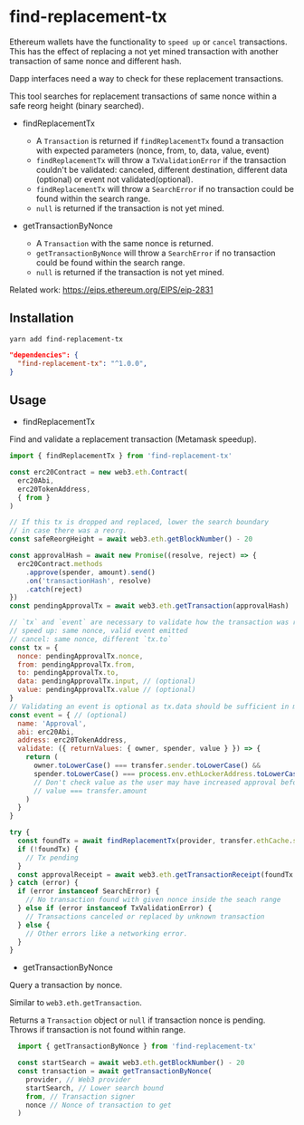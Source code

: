 find-replacement-tx
===================

Ethereum wallets have the functionality to `speed up` or `cancel` transactions. This has the effect of replacing a not yet mined transaction with another transaction of same nonce and different hash.

Dapp interfaces need a way to check for these replacement transactions.

This tool searches for replacement transactions of same nonce within a safe reorg height (binary searched).

* findReplacementTx
  - A `Transaction` is returned if `findReplacementTx` found a transaction with expected parameters (nonce, from, to, data, value, event)
  - `findReplacementTx` will throw a `TxValidationError` if the transaction couldn't be validated: canceled, different destination, different data (optional) or event not validated(optional).
  - `findReplacementTx` will throw a `SearchError` if no transaction could be found within the search range.
  - `null` is returned if the transaction is not yet mined.

* getTransactionByNonce
  - A `Transaction` with the same nonce is returned.
  - `getTransactionByNonce` will throw a `SearchError` if no transaction could be found within the search range.
  - `null` is returned if the transaction is not yet mined.

Related work: https://eips.ethereum.org/EIPS/eip-2831

Installation
------------

```shell
yarn add find-replacement-tx
```

```json
"dependencies": {
  "find-replacement-tx": "^1.0.0",
}
```

Usage
-----
* findReplacementTx

Find and validate a replacement transaction (Metamask speedup).
```js
import { findReplacementTx } from 'find-replacement-tx'

const erc20Contract = new web3.eth.Contract(
  erc20Abi,
  erc20TokenAddress,
  { from }
)

// If this tx is dropped and replaced, lower the search boundary
// in case there was a reorg.
const safeReorgHeight = await web3.eth.getBlockNumber() - 20

const approvalHash = await new Promise((resolve, reject) => {
  erc20Contract.methods
    .approve(spender, amount).send()
    .on('transactionHash', resolve)
    .catch(reject)
})
const pendingApprovalTx = await web3.eth.getTransaction(approvalHash)

// `tx` and `event` are necessary to validate how the transaction was replaced:
// speed up: same nonce, valid event emitted
// cancel: same nonce, different `tx.to`
const tx = {
  nonce: pendingApprovalTx.nonce,
  from: pendingApprovalTx.from,
  to: pendingApprovalTx.to,
  data: pendingApprovalTx.input, // (optional)
  value: pendingApprovalTx.value // (optional)
}
// Validating an event is optional as tx.data should be sufficient in most cases.
const event = { // (optional)
  name: 'Approval',
  abi: erc20Abi,
  address: erc20TokenAddress,
  validate: ({ returnValues: { owner, spender, value } }) => {
    return (
      owner.toLowerCase() === transfer.sender.toLowerCase() &&
      spender.toLowerCase() === process.env.ethLockerAddress.toLowerCase()
      // Don't check value as the user may have increased approval before signing.
      // value === transfer.amount
    )
  }
}

try {
  const foundTx = await findReplacementTx(provider, transfer.ethCache.safeReorgHeight, tx, event)
  if (!foundTx) {
    // Tx pending
  }
  const approvalReceipt = await web3.eth.getTransactionReceipt(foundTx.hash)
} catch (error) {
  if (error instanceof SearchError) {
    // No transaction found with given nonce inside the seach range
  } else if (error instanceof TxValidationError) {
    // Transactions canceled or replaced by unknown transaction
  } else {
    // Other errors like a networking error.
  }
}
```

* getTransactionByNonce

Query a transaction by nonce.

Similar to `web3.eth.getTransaction`.

Returns a `Transaction` object or `null` if transaction nonce is pending. Throws if transaction is not found within range.

```js
  import { getTransactionByNonce } from 'find-replacement-tx'

  const startSearch = await web3.eth.getBlockNumber() - 20
  const transaction = await getTransactionByNonce(
    provider, // Web3 provider
    startSearch, // Lower search bound
    from, // Transaction signer
    nonce // Nonce of transaction to get
  )
```
